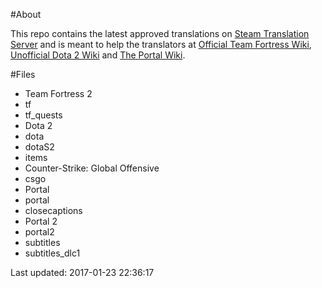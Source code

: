 #About

This repo contains the latest approved translations on [Steam Translation Server](http://translation.steampowered.com) and is meant to help the translators at [Official Team Fortress Wiki](https://wiki.teamfortress.com/wiki/Main_Page), [Unofficial Dota 2 Wiki](https://dota2.gamepedia.com/Dota_2_Wiki) and [The Portal Wiki](http://theportalwiki.com/wiki/Main_Page).

#Files
* Team Fortress 2
 * tf
 * tf_quests
* Dota 2
 * dota
 * dotaS2
 * items
* Counter-Strike: Global Offensive
 * csgo
* Portal
 * portal
 * closecaptions
* Portal 2
 * portal2
 * subtitles
 * subtitles_dlc1

Last updated: 2017-01-23 22:36:17